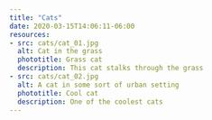 ```yaml
---
title: "Cats"
date: 2020-03-15T14:06:11-06:00
resources:
- src: cats/cat_01.jpg
  alt: Cat in the grass
  phototitle: Grass cat
  description: This cat stalks through the grass
- src: cats/cat_02.jpg
  alt: A cat in some sort of urban setting
  phototitle: Cool cat
  description: One of the coolest cats
---
```


